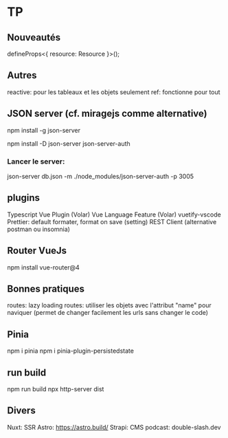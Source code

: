 # TP

## Nouveautés

defineProps<{ resource: Resource }>();

## Autres

reactive: pour les tableaux et les objets seulement
ref: fonctionne pour tout

## JSON server (cf. miragejs comme alternative)

npm install -g json-server

npm install -D json-server json-server-auth

### Lancer le server:

json-server db.json -m ./node_modules/json-server-auth -p 3005

## plugins

Typescript Vue Plugin (Volar)
Vue Language Feature (Volar)
vuetify-vscode
Prettier: default formater, format on save (setting)
REST Client (alternative postman ou insomnia)

## Router VueJs

npm install vue-router@4

## Bonnes pratiques

routes: lazy loading
routes: utiliser les objets avec l'attribut "name" pour naviquer (permet de changer facilement les urls sans changer le code)

## Pinia

npm i pinia
npm i pinia-plugin-persistedstate

## run build

npm run build
npx http-server dist

## Divers

Nuxt: SSR
Astro: https://astro.build/
Strapi: CMS
podcast: double-slash.dev
